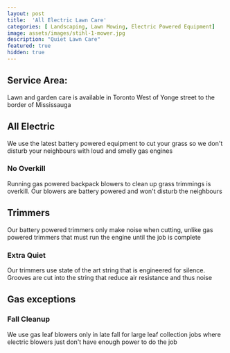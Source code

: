 ```yaml
---
layout: post
title:  'All Electric Lawn Care'
categories: [ Landscaping, Lawn Mowing, Electric Powered Equipment]
image: assets/images/stihl-1-mower.jpg
description: "Quiet Lawn Care"
featured: true
hidden: true
---
```


## Service Area:
Lawn and garden care is available in Toronto West of Yonge street to the border of Mississauga

## All Electric
We use the latest battery powered equipment to cut your grass so we don't disturb your neighbours with loud and smelly gas engines

### No Overkill
Running gas powered backpack blowers to clean up grass trimmings is overkill. Our blowers are battery powered and won't disturb the neighbours

## Trimmers
Our battery powered trimmers only make noise when cutting, unlike gas powered trimmers that must run the engine until the job is complete

### Extra Quiet
Our trimmers use state of the art string that is engineered for silence. Grooves are cut into the string that reduce air resistance and thus noise

## Gas exceptions

### Fall Cleanup
We use gas leaf blowers only in late fall for large leaf collection jobs where electric blowers just don't have enough power to do the job
